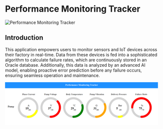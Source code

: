 # Performance Monitoring Tracker
<img src="https://github.com/Dev-Ahmed-Mamdouh/Performance-Monitoring-Tracker/blob/master/Logo.ico" alt="Performance Monitoring Tracker" width="500">

## Introduction
This application empowers users to monitor sensors and IoT devices across their factory in real-time. Data from these devices is fed into a sophisticated algorithm to calculate failure rates, which are continuously stored in an Oracle database. Additionally, this data is analyzed by an advanced AI model, enabling proactive error prediction before any failure occurs, ensuring seamless operation and maintenance.

<img src="https://github.com/Dev-Ahmed-Mamdouh/Performance-Monitoring-Tracker/blob/master/Screenshot%202024-09-29%20192414.png" alt="Performance Monitoring Tracker" width="1000">

